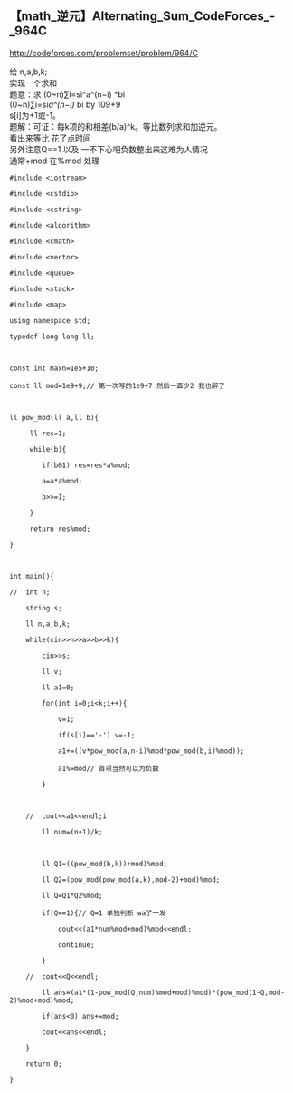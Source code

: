 ## 【math_逆元】Alternating_Sum_CodeForces_-_964C

<http://codeforces.com/problemset/problem/964/C>

给 n,a,b,k;  
实现一个求和  
题意：求 (0~n)∑i=si^a^(n−i) *bi  
(0~n)∑i=si*a^(n−i)* bi by 109+9  
s[i]为+1或-1。  
题解：可证：每k项的和相差(b/a)^k。等比数列求和加逆元。  
看出来等比 花了点时间  
另外注意Q==1 以及 一不下心吧负数整出来这难为人情况  
通常+mod 在%mod 处理

    
    
    #include <iostream>
    #include <cstdio>
    #include <cstring>
    #include <algorithm>
    #include <cmath>
    #include <vector>
    #include <queue>
    #include <stack>
    #include <map>
    using namespace std;
    typedef long long ll;
    
    const int maxn=1e5+10;
    const ll mod=1e9+9;// 第一次写的1e9+7 然后一直少2 我也醉了
    
    ll pow_mod(ll a,ll b){
         ll res=1;
         while(b){
            if(b&1) res=res*a%mod;
            a=a*a%mod;
            b>>=1;
         }
         return res%mod;
    }
    
    int main(){
    //  int n;
        string s;
        ll n,a,b,k;
        while(cin>>n>>a>>b>>k){
            cin>>s;
            ll v;
            ll a1=0;
            for(int i=0;i<k;i++){
                v=1;
                if(s[i]=='-') v=-1;
                a1+=((v*pow_mod(a,n-i)%mod*pow_mod(b,i)%mod));
                a1%=mod// 首项当然可以为负数
            }
    
        //  cout<<a1<<endl;i
            ll num=(n+1)/k;
    
            ll Q1=((pow_mod(b,k))+mod)%mod;
            ll Q2=(pow_mod(pow_mod(a,k),mod-2)+mod)%mod;
            ll Q=Q1*Q2%mod;
            if(Q==1){// Q=1 单独判断 wa了一发 
                cout<<(a1*num%mod+mod)%mod<<endl;
                continue;
            }
        //  cout<<Q<<endl;
            ll ans=(a1*(1-pow_mod(Q,num)%mod+mod)%mod)*(pow_mod(1-Q,mod-2)%mod+mod)%mod;
            if(ans<0) ans+=mod;
            cout<<ans<<endl;
        }
        return 0;
    }

